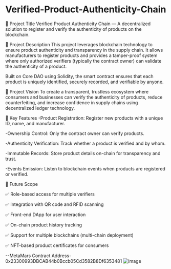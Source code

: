 # Verified-Product-Authenticity-Chain

🧾 Project Title
Verified Product Authenticity Chain — A decentralized solution to register and verify the authenticity of products on the blockchain.

📜 Project Description
This project leverages blockchain technology to ensure product authenticity and transparency in the supply chain. It allows manufacturers to register products and provides a tamper-proof system where only authorized verifiers (typically the contract owner) can validate the authenticity of a product.

Built on Core DAO using Solidity, the smart contract ensures that each product is uniquely identified, securely recorded, and verifiable by anyone.

🎯 Project Vision
To create a transparent, trustless ecosystem where consumers and businesses can verify the authenticity of products, reduce counterfeiting, and increase confidence in supply chains using decentralized ledger technology.

🚀 Key Features
-Product Registration: Register new products with a unique ID, name, and manufacturer.

-Ownership Control: Only the contract owner can verify products.

-Authenticity Verification: Track whether a product is verified and by whom.

-Immutable Records: Store product details on-chain for transparency and trust.

-Events Emission: Listen to blockchain events when products are registered or verified.

🔮 Future Scope

✅ Role-based access for multiple verifiers

✅ Integration with QR code and RFID scanning

✅ Front-end DApp for user interaction

✅ On-chain product history tracking

✅ Support for multiple blockchains (multi-chain deployment)

✅ NFT-based product certificates for consumers


--MetaMars Contract Address- 0x23300993DBCAB44b0Bccb05Cd3582B8Df6353481
![image](https://github.com/user-attachments/assets/7de6fdbd-4a5a-44af-a407-1c135c005dbb)
